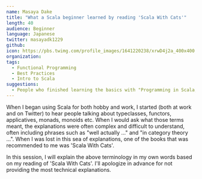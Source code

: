 ```yaml
---
name: Masaya Dake
title: "What a Scala beginner learned by reading 'Scala With Cats'"
length: 40
audience: Beginner
language: Japanese
twitter: masayadk1229
github: 
icon: https://pbs.twimg.com/profile_images/1641220238/xrwD4j2a_400x400
organization: 
tags:
  - Functional Programming
  - Best Practices
  - Intro to Scala
suggestions:
  - People who finished learning the basics with "Programming in Scala," and are interested in functional ways of thinking.
---
```

When I began using Scala for both hobby and work, I started (both at work and on Twitter) to hear people talking about typeclasses, functors, applicatives, monads, monoids etc. When I would ask what those terms meant, the explanations were often complex and difficult to understand, often including phrases such as "well actually ..." and "in category theory ...". When I was lost in this sea of explanations, one of the books that was recommended to me was 'Scala With Cats'.

In this session, I will explain the above terminology in my own words based on my reading of 'Scala With Cats'. I'll apologize in advance for not providing the most technical explanations.
